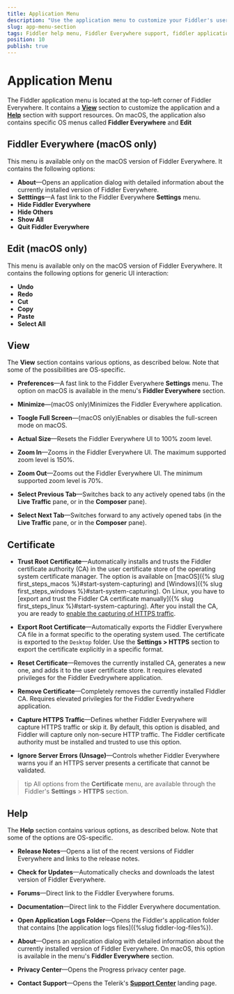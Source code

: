 ```yaml
---
title: Application Menu
description: "Use the application menu to customize your Fiddler's user interface and access support and help-related features."
slug: app-menu-section
tags: Fiddler help menu, Fiddler Everywhere support, fiddler application logs, zoom interface
position: 10
publish: true
---
```


# Application Menu

The Fiddler application menu is located at the top-left corner of Fiddler Everywhere. It contains a [**View**](#view) section to customize the application and a [**Help**](#help) section with support resources. On macOS, the application also contains specific OS menus called **Fiddler Everywhere** and **Edit**

## Fiddler Everywhere (macOS only)

This menu is available only on the macOS version of Fiddler Everywhere. It contains the following options:

- **About**&mdash;Opens an application dialog with detailed information about the currently installed version of Fiddler Everywhere.
- **Setttings**&mdash;A fast link to the Fiddler Everywhere **Settings** menu.
- **Hide Fiddler Everywhere**
- **Hide Others**
- **Show All**
- **Quit Fiddler Everywhere**

## Edit (macOS only)

This menu is available only on the macOS version of Fiddler Everywhere. It contains the following options for generic UI interaction:

- **Undo**
- **Redo**
- **Cut**
- **Copy**
- **Paste**
- **Select All**

## View

The **View** section contains various options, as described below. Note that some of the possibilities are OS-specific.

- **Preferences**&mdash;A fast link to the Fiddler Everywhere **Settings** menu. The option on macOS is available in the menu's **Fiddler Everywhere** section.

- **Minimize**&mdash;(macOS only)Minimizes the Fiddler Everywhere application.

- **Toogle Full Screen**&mdash;(macOS only)Enables or disables the full-screen mode on macOS.

- **Actual Size**&mdash;Resets the Fiddler Everywhere UI to 100% zoom level.

- **Zoom In**&mdash;Zooms in the Fiddler Everywhere UI. The maximum supported zoom level is 150%.

- **Zoom Out**&mdash;Zooms out the Fiddler Everywhere UI. The minimum supported zoom level is 70%.

- **Select Previous Tab**&mdash;Switches back to any actively opened tabs (in the **Live Traffic** pane, or in the **Composer** pane).

- **Select Next Tab**&mdash;Switches forward to any actively opened tabs (in the **Live Traffic** pane, or in the **Composer** pane).

## Certificate

- **Trust Root Certificate**&mdash;Automatically installs and trusts the Fiddler certificate authority (CA) in the user certificate store of the operating system certificate manager. The option is available on [macOS]({% slug first_steps_macos %}#start-system-capturing) and [Windows]({% slug first_steps_windows %}#start-system-capturing). On Linux, you have to [export and trust the Fiddler CA certificate manually]({% slug first_steps_linux %}#start-system-capturing). After you install the CA, you are ready to [enable the capturing of HTTPS traffic](#capture-https-traffic).

- **Export Root Certificate**&mdash;Automatically exports the Fiddler Everywhere CA file in a format specific to the operating system used. The certificate is exported to the `Desktop` folder. Use the **Settings > HTTPS** section to export the certificate explicitly in a specific format.

- **Reset Certificate**&mdash;Removes the currently installed CA, generates a new one, and adds it to the user certificate store. It requires elevated privileges for the Fiddler Evedrywhere application.

- **Remove Certificate**&mdash;Completely removes the currently installed FIddler CA. Requires elevated privilegies for the Fiddler Evedrywhere application.

- **Capture HTTPS Traffic**&mdash;Defines whether Fiddler Everywhere will capture HTTPS traffic or skip it. By default, this option is disabled, and Fiddler will capture only non-secure HTTP traffic. The Fiddler certificate authority must be installed and trusted to use this option.

- **Ignore Server Errors (Unsage)**&mdash;Controls whether Fiddler Everywhere warns you if an HTTPS server presents a certificate that cannot be validated.

>tip All options from the **Certificate** menu, are available through the Fiddler's **Settings** > **HTTPS** section.

## Help

The **Help** section contains various options, as described below. Note that some of the options are OS-specific.

- **Release Notes**&mdash;Opens a list of the recent versions of Fiddler Everywhere and links to the release notes.

- **Check for Updates**&mdash;Automatically checks and downloads the latest version of Fiddler Everywhere.

- **Forums**&mdash;Direct link to the Fiddler Everywhere forums.

- **Documentation**&mdash;Direct link to the Fiddler Everywhere documentation.

- **Open Application Logs Folder**&mdash;Opens the Fiddler's application folder that contains [the application logs files]({%slug fiddler-log-files%}).

- **About**&mdash;Opens an application dialog with detailed information about the currently installed version of Fiddler Everywhere. On macOS, this option is available in the menu's **Fiddler Everywhere** section.

- **Privacy Center**&mdash;Opens the Progress privacy center page.

- **Contact Support**&mdash;Opens the Telerik's [**Support Center**](https://www.progress.com/legal/privacy-center) landing page.